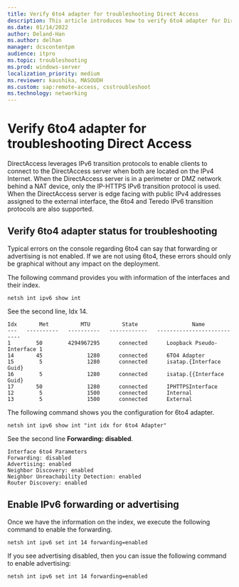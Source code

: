 ```yaml
---
title: Verify 6to4 adapter for troubleshooting Direct Access
description: This article introduces how to verify 6to4 adapter for Direct Access issue troubleshooting.
ms.date: 01/14/2022
author: Deland-Han
ms.author: delhan
manager: dcscontentpm
audience: itpro
ms.topic: troubleshooting
ms.prod: windows-server
localization_priority: medium
ms.reviewer: kaushika, MASOUDH
ms.custom: sap:remote-access, csstroubleshoot
ms.technology: networking
---
```

# Verify 6to4 adapter for troubleshooting Direct Access

DirectAccess leverages IPv6 transition protocols to enable clients to connect to the DirectAccess server when both are located on the IPv4 Internet. When the DirectAccess server is in a perimeter or DMZ network behind a NAT device, only the IP-HTTPS IPv6 transition protocol is used. When the DirectAccess server is edge facing with public IPv4 addresses assigned to the external interface, the 6to4 and Teredo IPv6 transition protocols are also supported.

## Verify 6to4 adapter status for troubleshooting

Typical errors on the console regarding 6to4 can say that forwarding or advertising is not enabled. If we are not using 6to4, these errors should only be graphical without any impact on the deployment.

The following command provides you with information of the interfaces and their index.

```console
netsh int ipv6 show int
```

See the second line, Idx 14.

```output
Idx       Met          MTU          State                 Name 
---   ----------   ----------   ------------   --------------------------- 
1        50        4294967295      connected      Loopback Pseudo-Interface 1 
14       45              1280      connected      6TO4 Adapter 
15        5              1280      connected      isatap.{Interface Guid} 
16        5              1280      connected      isatap.{{Interface Guid}
17       50              1280      connected      IPHTTPSInterface 
12        5              1500      connected      Internal 
13        5              1500      connected      External
```

The following command shows you the configuration for 6to4 adapter.

```console
netsh int ipv6 show int "int idx for 6to4 Adapter"
```

See the second line **Forwarding: disabled**.

```output
Interface 6to4 Parameters 
Forwarding: disabled 
Advertising: enabled 
Neighbor Discovery: enabled 
Neighbor Unreachability Detection: enabled 
Router Discovery: enabled
```

## Enable IPv6 forwarding or advertising

Once we have the information on the index, we execute the following command to enable the forwarding.

```console
netsh int ipv6 set int 14 forwarding=enabled 
```

If you see advertising disabled, then you can issue the following command to enable advertising:

```console
netsh int ipv6 set int 14 forwarding=enabled
```
